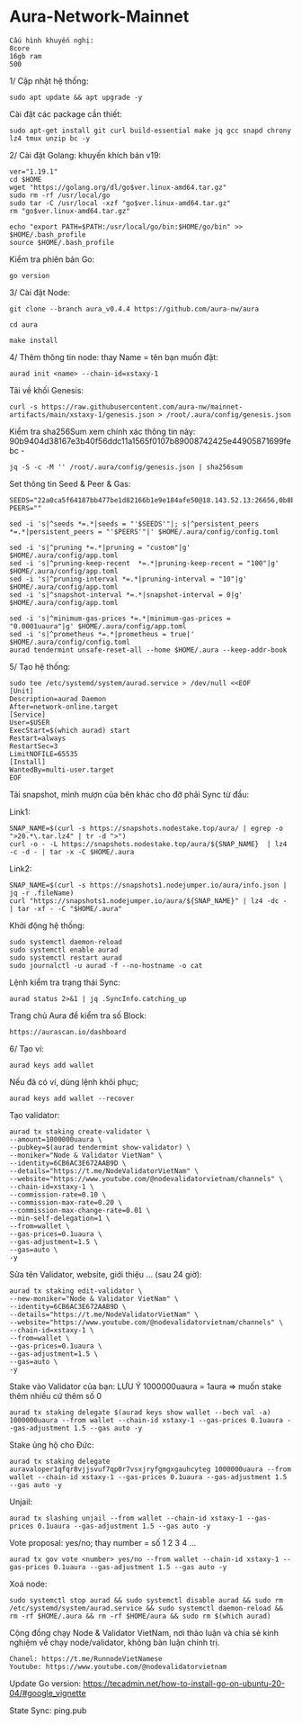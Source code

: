 # Aura-Network-Mainnet

    Cấu hình khuyến nghị:
    8core
    16gb ram
    500

1/ Cập nhật hệ thống:

    sudo apt update && apt upgrade -y
    
Cài đặt các package cần thiết:

    sudo apt-get install git curl build-essential make jq gcc snapd chrony lz4 tmux unzip bc -y
    
2/ Cài đặt Golang: khuyến khích bản v19:

    ver="1.19.1"
    cd $HOME
    wget "https://golang.org/dl/go$ver.linux-amd64.tar.gz"
    sudo rm -rf /usr/local/go
    sudo tar -C /usr/local -xzf "go$ver.linux-amd64.tar.gz"
    rm "go$ver.linux-amd64.tar.gz"

    echo "export PATH=$PATH:/usr/local/go/bin:$HOME/go/bin" >> $HOME/.bash_profile
    source $HOME/.bash_profile

Kiểm tra phiên bản Go:

    go version
    
3/ Cài đặt Node:

    git clone --branch aura_v0.4.4 https://github.com/aura-nw/aura

    cd aura

    make install

4/ Thêm thông tin node: thay Name = tên bạn muốn đặt:

    aurad init <name> --chain-id=xstaxy-1
    
 Tải về khối Genesis:
 
    curl -s https://raw.githubusercontent.com/aura-nw/mainnet-artifacts/main/xstaxy-1/genesis.json > /root/.aura/config/genesis.json
    
 Kiểm tra sha256Sum xem chính xác thông tin này: 90b9404d38167e3b40f56ddc11a1565f0107b89008742425e44905871699febc  -
 
    jq -S -c -M '' /root/.aura/config/genesis.json | sha256sum
    
 Set thông tin Seed & Peer & Gas:
 
    SEEDS="22a0ca5f64187bb477be1d82166b1e9e184afe50@18.143.52.13:26656,0b8bd8c1b956b441f036e71df3a4d96e85f843b8@13.250.159.219:26656"
    PEERS=""

    sed -i 's|^seeds *=.*|seeds = "'$SEEDS'"|; s|^persistent_peers *=.*|persistent_peers = "'$PEERS'"|' $HOME/.aura/config/config.toml

    sed -i 's|^pruning *=.*|pruning = "custom"|g' $HOME/.aura/config/app.toml
    sed -i 's|^pruning-keep-recent  *=.*|pruning-keep-recent = "100"|g' $HOME/.aura/config/app.toml
    sed -i 's|^pruning-interval *=.*|pruning-interval = "10"|g' $HOME/.aura/config/app.toml
    sed -i 's|^snapshot-interval *=.*|snapshot-interval = 0|g' $HOME/.aura/config/app.toml

    sed -i 's|^minimum-gas-prices *=.*|minimum-gas-prices = "0.0001uaura"|g' $HOME/.aura/config/app.toml
    sed -i 's|^prometheus *=.*|prometheus = true|' $HOME/.aura/config/config.toml
    aurad tendermint unsafe-reset-all --home $HOME/.aura --keep-addr-book
    
 5/ Tạo hệ thống:

    sudo tee /etc/systemd/system/aurad.service > /dev/null <<EOF
    [Unit]
    Description=aurad Daemon
    After=network-online.target
    [Service]
    User=$USER
    ExecStart=$(which aurad) start
    Restart=always
    RestartSec=3
    LimitNOFILE=65535
    [Install]
    WantedBy=multi-user.target
    EOF

Tải snapshot, mình mượn của bên khác cho đỡ phải Sync từ đầu:

Link1:

    SNAP_NAME=$(curl -s https://snapshots.nodestake.top/aura/ | egrep -o ">20.*\.tar.lz4" | tr -d ">")
    curl -o - -L https://snapshots.nodestake.top/aura/${SNAP_NAME}  | lz4 -c -d - | tar -x -C $HOME/.aura
    
Link2:

    SNAP_NAME=$(curl -s https://snapshots1.nodejumper.io/aura/info.json | jq -r .fileName)
    curl "https://snapshots1.nodejumper.io/aura/${SNAP_NAME}" | lz4 -dc - | tar -xf - -C "$HOME/.aura"

Khởi động hệ thống:
    
    sudo systemctl daemon-reload
    sudo systemctl enable aurad
    sudo systemctl restart aurad
    sudo journalctl -u aurad -f --no-hostname -o cat

Lệnh kiểm tra trạng thái Sync:

    aurad status 2>&1 | jq .SyncInfo.catching_up
    
Trang chủ Aura để kiểm tra số Block:

    https://aurascan.io/dashboard
   
6/ Tạo ví:

    aurad keys add wallet
    
Nếu đã có ví, dùng lệnh khôi phục;

    aurad keys add wallet --recover
    
Tạo validator:

    aurad tx staking create-validator \
    --amount=1000000uaura \
    --pubkey=$(aurad tendermint show-validator) \
    --moniker="Node & Validator VietNam" \
    --identity=6CB6AC3E672AAB9D \
    --details="https://t.me/NodeValidatorVietNam" \
    --website="https://www.youtube.com/@nodevalidatorvietnam/channels" \
    --chain-id=xstaxy-1 \
    --commission-rate=0.10 \
    --commission-max-rate=0.20 \
    --commission-max-change-rate=0.01 \
    --min-self-delegation=1 \
    --from=wallet \
    --gas-prices=0.1uaura \
    --gas-adjustment=1.5 \
    --gas=auto \
    -y

Sửa tên Validator, website, giới thiệu ... (sau 24 giờ):

    aurad tx staking edit-validator \
    --new-moniker="Node & Validator VietNam" \
    --identity=6CB6AC3E672AAB9D \
    --details="https://t.me/NodeValidatorVietNam" \
    --website="https://www.youtube.com/@nodevalidatorvietnam/channels" \
    --chain-id=xstaxy-1 \
    --from=wallet \
    --gas-prices=0.1uaura \
    --gas-adjustment=1.5 \
    --gas=auto \
    -y 

Stake vào Validator của bạn: LƯU Ý 1000000uaura = 1aura => muốn stake thêm nhiều cứ thêm số 0

    aurad tx staking delegate $(aurad keys show wallet --bech val -a) 1000000uaura --from wallet --chain-id xstaxy-1 --gas-prices 0.1uaura --gas-adjustment 1.5 --gas auto -y 
    
Stake ủng hộ cho Đức:

    aurad tx staking delegate auravaloper1qfqr8vjjsvuf7qp0r7vsxjryfgmgxgauhcyteg 1000000uaura --from wallet --chain-id xstaxy-1 --gas-prices 0.1uaura --gas-adjustment 1.5 --gas auto -y 

Unjail:

    aurad tx slashing unjail --from wallet --chain-id xstaxy-1 --gas-prices 0.1uaura --gas-adjustment 1.5 --gas auto -y 

Vote proposal: yes/no; thay number = số 1 2 3 4 ...

    aurad tx gov vote <number> yes/no --from wallet --chain-id xstaxy-1 --gas-prices 0.1uaura --gas-adjustment 1.5 --gas auto -y 

Xoá node:

    sudo systemctl stop aurad && sudo systemctl disable aurad && sudo rm /etc/systemd/system/aurad.service && sudo systemctl daemon-reload && rm -rf $HOME/.aura && rm -rf $HOME/aura && sudo rm $(which aurad) 
    
Cộng đồng chạy Node & Validator VietNam, nơi thảo luận và chia sẻ kinh nghiệm về chạy node/validator, không bàn luận chính trị.

    Chanel: https://t.me/RunnodeVietNamese
    Youtube: https://www.youtube.com/@nodevalidatorvietnam
Update Go version:
https://tecadmin.net/how-to-install-go-on-ubuntu-20-04/#google_vignette

State Sync: ping.pub
